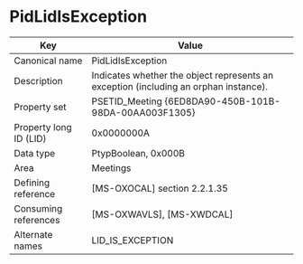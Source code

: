 # PidLidIsException

| Key | Value |
|---|---|
| Canonical name | PidLidIsException |
| Description | Indicates whether the object represents an exception (including an orphan instance). |
| Property set | PSETID_Meeting {6ED8DA90-450B-101B-98DA-00AA003F1305} |
| Property long ID (LID) | 0x0000000A |
| Data type | PtypBoolean, 0x000B |
| Area | Meetings |
| Defining reference | [MS-OXOCAL] section 2.2.1.35 |
| Consuming references | [MS-OXWAVLS], [MS-XWDCAL] |
| Alternate names | LID_IS_EXCEPTION |
